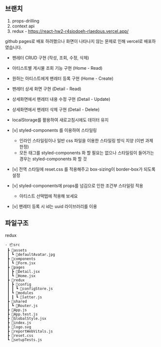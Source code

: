 ## 브랜치
1. props-drilling
2. context api
3. redux - https://react-hw2-r4sjodoeh-rlaedous.vercel.app/

github pages로 배포 하려했으나 화면이 나타나지 않는 문제로 인해 vercel로 배포하였습니다.


- 팬레터 CRUD 구현 (작성, 조회, 수정, 삭제)
- 아티스트별 게시물 조회 기능 구현 (Home - Read)
- 원하는 아티스트에게 팬레터 등록 구현 (Home - Create)
- 팬레터 상세 화면 구현 (Detail - Read)
- 상세화면에서 팬레터 내용 수정 구현 (Detail - Update)
- 상세화면에서 팬레터 삭제 구현 (Detail - Delete)
- localStorage를 활용하여 새로고침시에도 데이터 유지


- [v]  styled-components 를 이용하여 스타일링
    - 인라인 스타일링이나 일반 css 파일을 이용한 스타일링 방식 지양 (이번 과제 한정)
    - 모든 태그를 styled-components 화 할 필요는 없으나 스타일링이 들어가는 경우는 styled-components 화 할 것
- [v]  전역 스타일에 reset.css 를 적용해주고 box-sizing이 border-box가 되도록 설정
- [v]  styled-components에 props를 넘김으로 인한 조건부 스타일링 적용
    - 아티스트 선택탭에 적용해 보세요
- [v]  팬레터 등록 시 id는 uuid 라이브러리를 이용




## 파일구조
redux
```
- 📦src
 ┣ 📂assets
 ┃ ┗ 📜defaultAvatar.jpg
 ┣ 📂components
 ┃ ┗ 📜Form.jsx
 ┣ 📂pages
 ┃ ┣ 📜Detail.jsx
 ┃ ┗ 📜Home.jsx
 ┣ 📂redux
 ┃ ┣ 📂config
 ┃ ┃ ┗ 📜configStore.js
 ┃ ┗ 📂modules
 ┃ ┃ ┗ 📜letter.js
 ┣ 📂shared
 ┃ ┗ 📜Router.js
 ┣ 📜App.js
 ┣ 📜App.test.js
 ┣ 📜GlobalStyle.jsx
 ┣ 📜index.js
 ┣ 📜logo.svg
 ┣ 📜reportWebVitals.js
 ┣ 📜reset.css
 ┗ 📜setupTests.js
```
